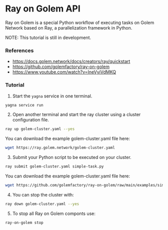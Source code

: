 # Ray on Golem API

Ray on Golem is a special Python workflow of executing tasks on Golem Network based on Ray, a parallelization framework in Python.

NOTE: This tutorial is still in development.

### References
- https://docs.golem.network/docs/creators/ray/quickstart
- https://github.com/golemfactory/ray-on-golem
- https://www.youtube.com/watch?v=IneVyiVdMKQ

### Tutorial
1. Start the ``yagna`` service in one terminal.
```bash
yagna service run
```

2. Open another terminal and start the ray cluster using a cluster configuration file.
```bash
ray up golem-cluster.yaml --yes
```

You can download the example golem-cluster.yaml file here:
```bash
wget https://ray.golem.network/golem-cluster.yaml
```

3. Submit your Python script to be executed on your cluster.
```bash
ray submit golem-cluster.yaml simple-task.py
```

You can download the example golem-cluster.yaml file here:
```bash
wget https://github.com/golemfactory/ray-on-golem/raw/main/examples/simple-task.py 
```

4. You can stop the cluster with:
```bash
ray down golem-cluster.yaml --yes
```

5. To stop all Ray on Golem componts use:
```bash
ray-on-golem stop
```
